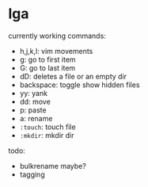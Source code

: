 # lga
currently working commands:
 - h,j,k,l: vim movements
 - g: go to first item
 - G: go to last item
 - dD: deletes a file or an empty dir
 - backspace: toggle show hidden files
 - yy: yank
 - dd: move
 - p: paste
 - a: rename
 - `:touch`: touch file
 - `:mkdir`: mkdir dir

todo:
 - bulkrename maybe?
 - tagging
